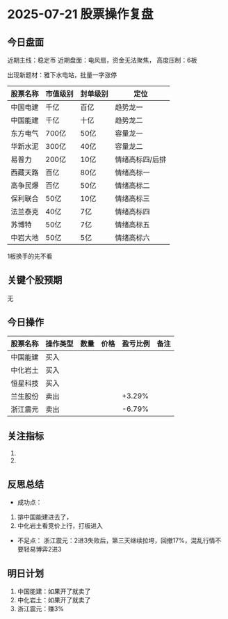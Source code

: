 # 2025-07-21 股票操作复盘

## 今日盘面
近期主线：稳定币
近期盘面：电风扇，资金无法聚焦，
高度压制：6板

出现新题材：雅下水电站，批量一字涨停

| 股票名称 | 市值级别 | 封单级别 | 定位 |
|---------|----------|----------|------|
| 中国电建 | 千亿     | 百亿     | 趋势龙一 |
| 中国能建 | 千亿     | 十亿     | 趋势龙二 |
| 东方电气 | 700亿    | 50亿     | 容量龙一 |
| 华新水泥 | 300亿    | 40亿     | 容量龙二 |
| 易普力   | 200亿    | 10亿     | 情绪高标四/后排 |
| 西藏天路 | 百亿     | 80亿     | 情绪高标一 |
| 高争民爆 | 百亿     | 50亿     | 情绪高标二 |
| 保利联合 | 50亿     | 10亿     | 情绪高标三 |
| 法兰泰克 | 40亿     | 7亿      | 情绪高标四 |
| 苏博特   | 50亿     | 7亿      | 情绪高标五 |
| 中岩大地 | 50亿     | 5亿      | 情绪高标六 |

1板换手的先不看



## 关键个股预期
无
## 今日操作
| 股票名称 | 操作类型 | 数量 | 价格 | 盈亏比例 | 备注 |
|---------|---------|------|------|----------|------|
| 中国能建 | 买入    |      |      |          |      |
| 中化岩土 | 买入    |      |      |          |      |
| 恒星科技 | 买入    |      |      |          |      |
| 兰生股份 | 卖出    |      |      | +3.29%   |      |
| 浙江震元 | 卖出    |      |      | -6.79%   |      |

## 关注指标
1. 
2. 

## 反思总结
- 成功点：
1. 排中国能建进去了，
2. 中化岩土看竞价上行，打板进入
- 不足点：
浙江震元：2进3失败后，第三天继续拉垮，回撤17%，混乱行情不要轻易博弈2进3
## 明日计划
1. 中国能建：如果开了就卖了
2. 中化岩土：如果开了就卖了
3. 浙江震元：赚3%
